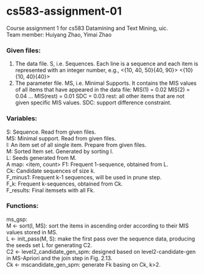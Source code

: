 # cs583-assignment-01
Course assignment 1 for cs583 Datamining and Text Mining, uic.  
Team member: Huiyang Zhao, Yimai Zhao  

### Given files:
1. The data file. S, i.e. Sequences.
    Each line is a sequence and each item is represented with an integer number, e.g.,
    <{10, 40, 50}{40, 90}>
    <{10}{10, 40}{40}>
2. The parameter file. MS, i.e. Minimal Supports.
    It contains the MIS values of all items that have appeared in the data file: 
    MIS(1) = 0.02
    MIS(2) = 0.04
    ...
    MIS(rest) = 0.01 
    SDC = 0.03
    rest: all other items that are not given specific MIS values. SDC: support difference constraint.

### Variables:
S: Sequence. Read from given files.  
MS: Minimal support. Read from given files.  
I:  An item set of all single item. Prepare from given files.  
M:  Sorted Item set. Generated by sorting I.  
L:  Seeds generated from M.  
    A map: <item, count>
F1: Frequent 1-sequence, obtained from L.  
Ck: Candidate sequences of size k.  
F_minus1:  Frequent k-1 sequences, will be used in prune step.  
F_k: Frequent k-sequences, obtained from Ck.  
F_results:  Final itemsets with all Fk.  

### Functions:
ms_gsp:   
M <- sort(I, MS): sort the items in ascending order according to their MIS values stored in MS.  
L <- init_pass(M, S): make the first pass over the sequence data, producing the seeds set L for generating C2.  
C2 <- level2_candidate_gen_spm: designed based on level2-candidate-gen in MS-Apriori and the join step in Fig. 2.13.  
Ck <- mscandidate_gen_spm: generate Fk basing on Ck, k>2.  